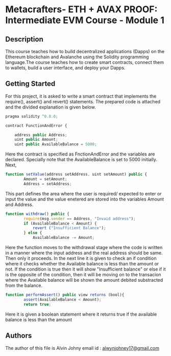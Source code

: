 # Metacrafters- ETH + AVAX PROOF: Intermediate EVM Course - Module 1
## Description

This course teaches how to build decentralized applications (Dapps) on the Ethereum blockchain and Avalanche using the Solidity programming language.The course teaches how to create smart contracts, connect them to wallets, build a user interface, and deploy your Dapps.

## Getting Started
For this project, it is asked to write a smart contract that implements the require(), assert() and revert() statements. The prepared code is attached and the divided explanation is given below.
```javascript
pragma solidity ^0.8.0;

contract FunctionAndError {

    address public Address;
    uint public Amount;
    uint public AvailableBalance = 5000;

```
Here the contract is specified as FnctionAndError and the variables are declared. Specially note that the AvailableBalance is set to 5000 initially.
Next, 
```javascript
function setValue(address setAddress, uint setAmount) public {
        Amount = setAmount;
        Address = setAddress;
```
This part defines the area where the user is required/ expected to enter or input the value and the value enetered are stored into the variables Amount and Address.
```javascript
function withdraw() public { 
        require(msg.sender == Address, "Invaid address");  
        if (AvailableBalance < Amount) {
            revert ("Insufficient Balance");
        } else {
            AvailableBalance -= Amount;
```
Here the function moves to the withdrawal stage where the code is written in a manner where the input address and the real address should be same. Then only it proceeds. In the next line it is given to check an if condition where it checks whether the Available balance is less than the amount or not. If the condition is true then it will show "Insufficient balance" or else if it is the opposite
of the condition, then it will be moving on to the transacion where the Available balance will be shown the amount debited substracted from the balance.
```javascript
function performAssert() public view returns (bool){
        assert(AvailableBalance < Amount);
        return true;
```
Here it is given a boolean statement where it returns true if the available balance is less than the amount
## Authors
The author of this file is Alvin Johny
email id : alwynjohney17@gmail.com

